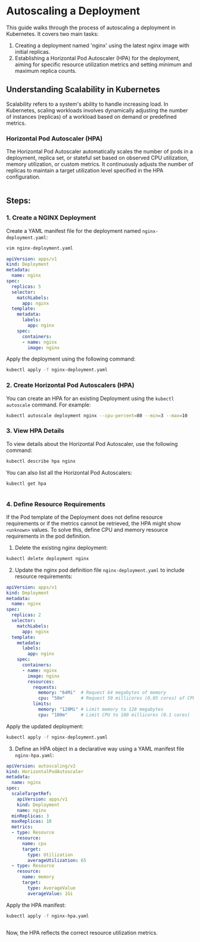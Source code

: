 # Autoscaling a Deployment

This guide walks through the process of autoscaling a deployment in Kubernetes. It covers two main tasks:

1. Creating a deployment named 'nginx' using the latest nginx image with initial replicas.
2. Establishing a Horizontal Pod Autoscaler (HPA) for the deployment, aiming for specific resource utilization metrics and setting minimum and maximum replica counts.

## Understanding Scalability in Kubernetes

Scalability refers to a system's ability to handle increasing load. In Kubernetes, scaling workloads involves dynamically adjusting the number of instances (replicas) of a workload based on demand or predefined metrics.

### Horizontal Pod Autoscaler (HPA)

The Horizontal Pod Autoscaler automatically scales the number of pods in a deployment, replica set, or stateful set based on observed CPU utilization, memory utilization, or custom metrics. It continuously adjusts the number of replicas to maintain a target utilization level specified in the HPA configuration.

<img src="https://github.com/Minhaz00/K8s-lab/blob/yasin/Lab - Autoscaling/images/hpa_overview2.png?raw=true" alt="" />


## Steps:

### 1. Create a NGINX Deployment

Create a YAML manifest file for the deployment named `nginx-deployment.yaml`:

```bash
vim nginx-deployment.yaml
```

```yaml
apiVersion: apps/v1
kind: Deployment
metadata:
  name: nginx
spec:
  replicas: 5
  selector:
    matchLabels:
      app: nginx
  template:
    metadata:
      labels:
        app: nginx
    spec:
      containers:
      - name: nginx
        image: nginx
```

Apply the deployment using the following command:

```bash
kubectl apply -f nginx-deployment.yaml
```

### 2. Create Horizontal Pod Autoscalers (HPA)

You can create an HPA for an existing Deployment using the `kubectl autoscale` command. For example:

```bash
kubectl autoscale deployment nginx --cpu-percent=80 --min=3 --max=10
```

### 3. View HPA Details

To view details about the Horizontal Pod Autoscaler, use the following command:

```bash
kubectl describe hpa nginx
```

You can also list all the Horizontal Pod Autoscalers:

```bash
kubectl get hpa
```

<img src="https://github.com/Minhaz00/K8s-lab/blob/yasin/Lab - Autoscaling/images/gethpa.png?raw=true" alt="" />

### 4. Define Resource Requirements

If the Pod template of the Deployment does not define resource requirements or if the metrics cannot be retrieved, the HPA might show `<unknown>` values. To solve this, define CPU and memory resource requirements in the pod definition.

1. Delete the existing nginx deployment:

```bash
kubectl delete deployment nginx
```

2. Update the nginx pod definition file `nginx-deployment.yaml` to include resource requirements:

```YAML
apiVersion: apps/v1
kind: Deployment
metadata:
  name: nginx
spec:
  replicas: 2
  selector:
    matchLabels:
      app: nginx
  template:
    metadata:
      labels:
        app: nginx
    spec:
      containers:
      - name: nginx
        image: nginx
        resources:
          requests:
            memory: "64Mi"  # Request 64 megabytes of memory
            cpu: "50m"      # Request 50 millicores (0.05 cores) of CPU
          limits:
            memory: "128Mi" # Limit memory to 128 megabytes
            cpu: "100m"     # Limit CPU to 100 millicores (0.1 cores)
```

Apply the updated deployment:

```bash
kubectl apply -f nginx-deployment.yaml
```

3. Define an HPA object in a declarative way using a YAML manifest file `nginx-hpa.yaml`:

```YAML
apiVersion: autoscaling/v2
kind: HorizontalPodAutoscaler
metadata:
  name: nginx
spec:
  scaleTargetRef:
    apiVersion: apps/v1
    kind: Deployment
    name: nginx
  minReplicas: 3
  maxReplicas: 10
  metrics:
  - type: Resource
    resource:
      name: cpu
      target:
        type: Utilization
        averageUtilization: 65
  - type: Resource
    resource:
      name: memory
      target:
        type: AverageValue
        averageValue: 1Gi
```

Apply the HPA manifest:

```bash
kubectl apply -f nginx-hpa.yaml
```

<img src="https://github.com/Minhaz00/K8s-lab/blob/yasin/Lab - Autoscaling/images/gethpa2.png?raw=true" alt="" />


Now, the HPA reflects the correct resource utilization metrics.
